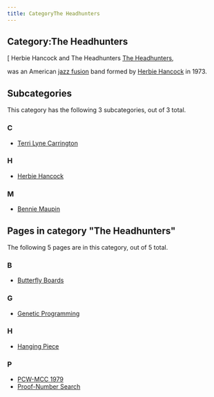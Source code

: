 ```yaml
---
title: CategoryThe Headhunters
---
```

## Category:The Headhunters



\[ Herbie Hancock and The Headhunters
[The Headhunters](https://en.wikipedia.org/wiki/The_Headhunters),

was an American [jazz fusion](https://en.wikipedia.org/wiki/Jazz_fusion) band formed by [Herbie Hancock](Category:Herbie_Hancock "Category:Herbie Hancock") in 1973.

## Subcategories

This category has the following 3 subcategories, out of 3 total.

### C

- [Terri Lyne Carrington](Category:Terri_Lyne_Carrington "Category:Terri Lyne Carrington")

### H

- [Herbie Hancock](Category:Herbie_Hancock "Category:Herbie Hancock")

### M

- [Bennie Maupin](Category:Bennie_Maupin "Category:Bennie Maupin")

## Pages in category "The Headhunters"

The following 5 pages are in this category, out of 5 total.

### B

- [Butterfly Boards](Butterfly_Boards "Butterfly Boards")

### G

- [Genetic Programming](Genetic_Programming "Genetic Programming")

### H

- [Hanging Piece](Hanging_Piece "Hanging Piece")

### P

- [PCW-MCC 1979](PCW-MCC_1979 "PCW-MCC 1979")
- [Proof-Number Search](Proof-Number_Search "Proof-Number Search")

